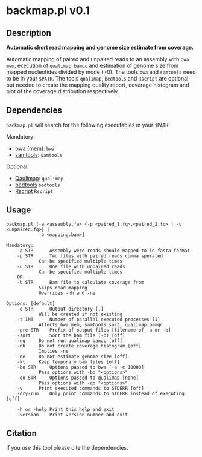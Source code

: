 # backmap.pl v0.1

## Description
__Automatic short read mapping and genome size estimate from coverage.__

Automatic mapping of paired and unpaired reads to an assembly with `bwa mem`, execution of `qualimap bamqc` and estimation of genome size from mapped nucleotides divided by mode (>0).
The tools `bwa` and `samtools` need to be in your `$PATH`. The tools `qualimap`, `bedtools` and `Rscript` are optional but needed to create the mapping quality report, coverage histogram and plot of the coverage distribution respectively.

## Dependencies

`backmap.pl` will search for the following executables in your `$PATH`:

Mandatory:
- [bwa (mem)](https://github.com/lh3/bwa): `bwa`
- [samtools](https://github.com/samtools/samtools): `samtools` 

Optional:
- [Qaulimap](http://qualimap.bioinfo.cipf.es/): `qualimap`
- [bedtools](https://bedtools.readthedocs.io/en/latest/) `bedtools`
- [Rscript](https://www.r-project.org/) `Rscript`

## Usage

```
backmap.pl [-a <assembly.fa> {-p <paired_1.fq>,<paired_2.fq> | -u <unpaired.fq>} |
            -b <mapping.bam>]

Mandatory:
	-a STR		Assembly were reads should mapped to in fasta format
	-p STR		Two files with paired reads comma sperated
			Can be specified multiple times
	-u STR		One file with unpaired reads
			Can be specified multiple times
	OR
	-b STR		Bam file to calculate coverage from
			Skips read mapping
			Overrides -nh and -ne

Options: [default]
	-o STR		Output directory [.]
			Will be created if not existing
	-t INT		Number of parallel executed processes [1]
			Affects bwa mem, samtools sort, qualimap bamqc
	-pre STR	Prefix of output files [filename of -a or -b]
	-sort		Sort the bam file (-b) [off]
	-nq		Do not run qualimap bamqc [off]
	-nh		Do not create coverage histogram [off]
			Implies -ne
	-ne		Do not estimate genome size [off]
	-kt		Keep temporary bam files [off]
	-bo STR		Options passed to bwa [-a -c 10000]
			Pass options with -bo "<options>"
	-qo STR		Options passed to qualimap [none]
			Pass options with -qo "<options>"
	-v		Print executed commands to STDERR [off]
	-dry-run	Only print commands to STDERR instead of executing [off]

	-h or -help	Print this help and exit
	-version	Print version number and exit
```

## Citation
If you use this tool please cite the dependencies.

